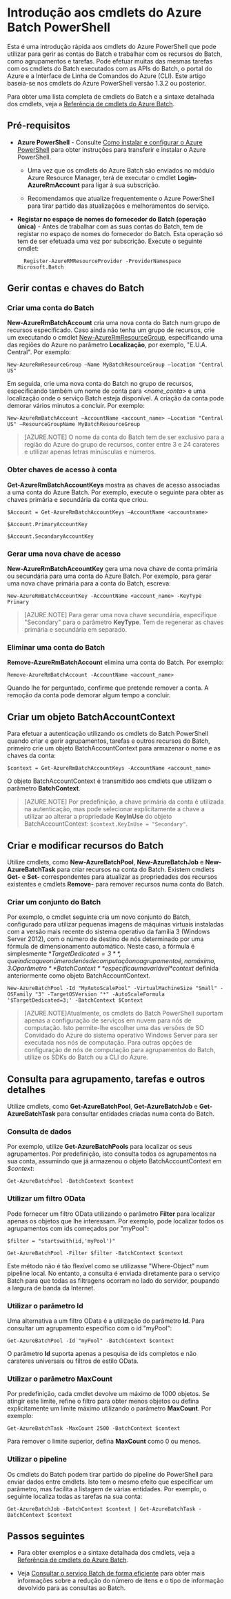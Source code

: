 <properties
   pageTitle="Introdução ao Azure Batch PowerShell | Microsoft Azure"
   description="Obtenha uma introdução rápida aos cmdlets do Azure PowerShell que pode utilizar para gerir o serviço Azure Batch"
   services="batch"
   documentationCenter=""
   authors="dlepow"
   manager="timlt"
   editor=""/>

<tags
   ms.service="batch"
   ms.devlang="NA"
   ms.topic="get-started-article"
   ms.tgt_pltfrm="powershell"
   ms.workload="big-compute"
   ms.date="04/21/2016"
   ms.author="danlep"/>

# Introdução aos cmdlets do Azure Batch PowerShell
Esta é uma introdução rápida aos cmdlets do Azure PowerShell que pode utilizar para gerir as contas do Batch e trabalhar com os recursos do Batch, como agrupamentos e tarefas. Pode efetuar muitas das mesmas tarefas com os cmdlets do Batch executados com as APIs do Batch, o portal do Azure e a Interface de Linha de Comandos do Azure (CLI). Este artigo baseia-se nos cmdlets do Azure PowerShell versão 1.3.2 ou posterior.

Para obter uma lista completa de cmdlets do Batch e a sintaxe detalhada dos cmdlets, veja a [Referência de cmdlets do Azure Batch](https://msdn.microsoft.com/library/azure/mt125957.aspx). 


## Pré-requisitos

* **Azure PowerShell** - Consulte [Como instalar e configurar o Azure PowerShell](../powershell-install-configure.md) para obter instruções para transferir e instalar o Azure PowerShell. 
   
    * Uma vez que os cmdlets do Azure Batch são enviados no módulo Azure Resource Manager, terá de executar o cmdlet **Login-AzureRmAccount** para ligar à sua subscrição. 
    
    * Recomendamos que atualize frequentemente o Azure PowerShell para tirar partido das atualizações e melhoramentos do serviço. 
    
* **Registar no espaço de nomes do fornecedor do Batch (operação única)** - Antes de trabalhar com as suas contas do Batch, tem de registar no espaço de nomes do fornecedor do Batch. Esta operação só tem de ser efetuada uma vez por subscrição. Execute o seguinte cmdlet:

        Register-AzureRMResourceProvider -ProviderNamespace Microsoft.Batch


## Gerir contas e chaves do Batch

### Criar uma conta do Batch

**New-AzureRmBatchAccount** cria uma nova conta do Batch num grupo de recursos especificado. Caso ainda não tenha um grupo de recursos, crie um executando o cmdlet [New-AzureRmResourceGroup](https://msdn.microsoft.com/library/azure/mt603739.aspx), especificando uma das regiões do Azure no parâmetro **Localização**, por exemplo, "E.U.A. Central". Por exemplo:


    New-AzureRmResourceGroup –Name MyBatchResourceGroup –location "Central US"


Em seguida, crie uma nova conta do Batch no grupo de recursos, especificando também um nome de conta para <*nome_conta*> e uma localização onde o serviço Batch esteja disponível. A criação da conta pode demorar vários minutos a concluir. Por exemplo:


    New-AzureRmBatchAccount –AccountName <account_name> –Location "Central US" –ResourceGroupName MyBatchResourceGroup

> [AZURE.NOTE] O nome da conta do Batch tem de ser exclusivo para a região do Azure do grupo de recursos, conter entre 3 e 24 carateres e utilizar apenas letras minúsculas e números.

### Obter chaves de acesso à conta
**Get-AzureRmBatchAccountKeys** mostra as chaves de acesso associadas a uma conta do Azure Batch. Por exemplo, execute o seguinte para obter as chaves primária e secundária da conta que criou.

    $Account = Get-AzureRmBatchAccountKeys –AccountName <accountname>

    $Account.PrimaryAccountKey

    $Account.SecondaryAccountKey


### Gerar uma nova chave de acesso
**New-AzureRmBatchAccountKey** gera uma nova chave de conta primária ou secundária para uma conta do Azure Batch. Por exemplo, para gerar uma nova chave primária para a conta do Batch, escreva:


    New-AzureRmBatchAccountKey -AccountName <account_name> -KeyType Primary


> [AZURE.NOTE] Para gerar uma nova chave secundária, especifique "Secondary" para o parâmetro **KeyType**. Tem de regenerar as chaves primária e secundária em separado.

### Eliminar uma conta do Batch
**Remove-AzureRmBatchAccount** elimina uma conta do Batch. Por exemplo:


    Remove-AzureRmBatchAccount -AccountName <account_name>

Quando lhe for perguntado, confirme que pretende remover a conta. A remoção da conta pode demorar algum tempo a concluir.

## Criar um objeto BatchAccountContext

Para efetuar a autenticação utilizando os cmdlets do Batch PowerShell quando criar e gerir agrupamentos, tarefas e outros recursos do Batch, primeiro crie um objeto BatchAccountContext para armazenar o nome e as chaves da conta:

    $context = Get-AzureRmBatchAccountKeys -AccountName <account_name>

O objeto BatchAccountContext é transmitido aos cmdlets que utilizam o parâmetro **BatchContext**.

> [AZURE.NOTE] Por predefinição, a chave primária da conta é utilizada na autenticação, mas pode selecionar explicitamente a chave a utilizar ao alterar a propriedade **KeyInUse** do objeto BatchAccountContext: `$context.KeyInUse = "Secondary"`.



## Criar e modificar recursos do Batch
Utilize cmdlets, como **New-AzureBatchPool**, **New-AzureBatchJob** e **New-AzureBatchTask** para criar recursos na conta do Batch. Existem cmdlets **Get-** e **Set-** correspondentes para atualizar as propriedades dos recursos existentes e cmdlets **Remove-** para remover recursos numa conta do Batch. 

### Criar um conjunto do Batch

Por exemplo, o cmdlet seguinte cria um novo conjunto do Batch, configurado para utilizar pequenas imagens de máquinas virtuais instaladas com a versão mais recente do sistema operativo da família 3 (Windows Server 2012), com o número de destino de nós determinado por uma fórmula de dimensionamento automático. Neste caso, a fórmula é simplesmente **$TargetDedicated=3**, que indica que o número de nós de computação no agrupamento é, no máximo, 3. O parâmetro **BatchContext** especifica uma variável *$context* definida anteriormente como objeto BatchAccountContext.


    New-AzureBatchPool -Id "MyAutoScalePool" -VirtualMachineSize "Small" -OSFamily "3" -TargetOSVersion "*" -AutoScaleFormula '$TargetDedicated=3;' -BatchContext $Context

>[AZURE.NOTE]Atualmente, os cmdlets do Batch PowerShell suportam apenas a configuração de serviços em nuvem para nós de computação. Isto permite-lhe escolher uma das versões de SO Convidado do Azure do sistema operativo Windows Server para ser executada nos nós de computação. Para outras opções de configuração de nós de computação para agrupamentos do Batch, utilize os SDKs do Batch ou a CLI do Azure.

## Consulta para agrupamento, tarefas e outros detalhes

Utilize cmdlets, como **Get-AzureBatchPool**, **Get-AzureBatchJob** e **Get-AzureBatchTask** para consultar entidades criadas numa conta do Batch.


### Consulta de dados

Por exemplo, utilize **Get-AzureBatchPools** para localizar os seus agrupamentos. Por predefinição, isto consulta todos os agrupamentos na sua conta, assumindo que já armazenou o objeto BatchAccountContext em *$context*:


    Get-AzureBatchPool -BatchContext $context

### Utilizar um filtro OData

Pode fornecer um filtro OData utilizando o parâmetro **Filter** para localizar apenas os objetos que lhe interessam. Por exemplo, pode localizar todos os agrupamentos com ids começados por "myPool":


    $filter = "startswith(id,'myPool')"

    Get-AzureBatchPool -Filter $filter -BatchContext $context


Este método não é tão flexível como se utilizasse "Where-Object" num pipeline local. No entanto, a consulta é enviada diretamente para o serviço Batch para que todas as filtragens ocorram no lado do servidor, poupando a largura de banda da Internet.

### Utilizar o parâmetro Id

Uma alternativa a um filtro OData é a utilização do parâmetro **Id**. Para consultar um agrupamento específico com o id "myPool":


    Get-AzureBatchPool -Id "myPool" -BatchContext $context


O parâmetro **Id** suporta apenas a pesquisa de ids completos e não carateres universais ou filtros de estilo OData.



### Utilizar o parâmetro MaxCount

Por predefinição, cada cmdlet devolve um máximo de 1000 objetos. Se atingir este limite, refine o filtro para obter menos objetos ou defina explicitamente um limite máximo utilizando o parâmetro **MaxCount**. Por exemplo:


    Get-AzureBatchTask -MaxCount 2500 -BatchContext $context

Para remover o limite superior, defina **MaxCount** como 0 ou menos.

### Utilizar o pipeline

Os cmdlets do Batch podem tirar partido do pipeline do PowerShell para enviar dados entre cmdlets. Isto tem o mesmo efeito que especificar um parâmetro, mas facilita a listagem de várias entidades. Por exemplo, o seguinte localiza todas as tarefas na sua conta:


    Get-AzureBatchJob -BatchContext $context | Get-AzureBatchTask -BatchContext $context


## Passos seguintes
* Para obter exemplos e a sintaxe detalhada dos cmdlets, veja a [Referência de cmdlets do Azure Batch](https://msdn.microsoft.com/library/azure/mt125957.aspx).

* Veja [Consultar o serviço Batch de forma eficiente](batch-efficient-list-queries.md) para obter mais informações sobre a redução do número de itens e o tipo de informação devolvido para as consultas ao Batch. 



<!--HONumber=Jun16_HO2-->


